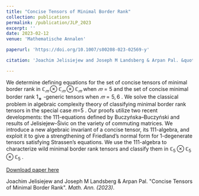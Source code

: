 ```yaml
---
title: "Concise Tensors of Minimal Border Rank"
collection: publications
permalink: /publication/JLP_2023
excerpt: ''
date: 2023-02-12
venue: 'Mathematische Annalen'

paperurl: 'https://doi.org/10.1007/s00208-023-02569-y'

citation: 'Joachim Jelisiejew and Joseph M Landsberg & Arpan Pal. &quot;Concise Tensors of Minimal Border Rank&quot;. <i>Math. Ann. (2023)</i>.'

---
```

We determine defining equations for the set of concise tensors of minimal border rank in $ℂ_𝑚⊗ℂ_𝑚⊗ℂ_𝑚$
 when $𝑚=5$
 and the set of concise minimal border rank $1_∗$
-generic tensors when $𝑚=5,6$
. We solve the classical problem in algebraic complexity theory of classifying minimal border rank tensors in the special case 𝑚=5
. Our proofs utilize two recent developments: the 111-equations defined by Buczyńska–Buczyński and results of Jelisiejew–Šivic on the variety of commuting matrices. We introduce a new algebraic invariant of a concise tensor, its 111-algebra, and exploit it to give a strengthening of Friedland’s normal form for 1-degenerate tensors satisfying Strassen’s equations. We use the 111-algebra to characterize wild minimal border rank tensors and classify them in $ℂ_5⊗ℂ_5⊗ℂ_5$
.

[Download paper here](https://doi.org/10.1007/s00208-023-02569-y)

Joachim Jelisiejew and Joseph M Landsberg & Arpan Pal. &quot;Concise Tensors of Minimal Border Rank&quot;. <i>Math. Ann. (2023)</i>.